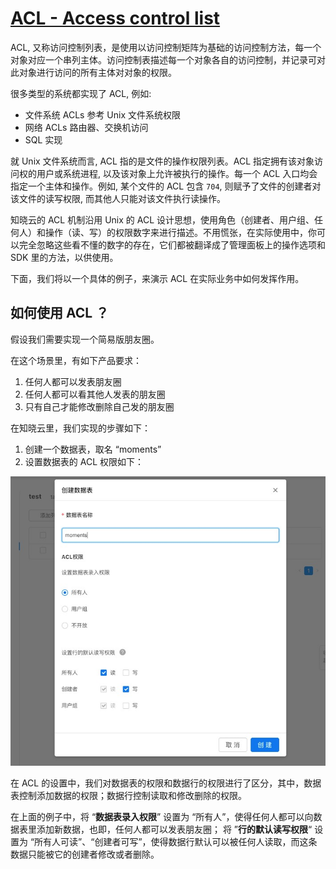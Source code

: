 # [ACL - Access control list](https://en.wikipedia.org/wiki/Access_control_list)

ACL, 又称访问控制列表，是使用以访问控制矩阵为基础的访问控制方法，每一个对象对应一个串列主体。访问控制表描述每一个对象各自的访问控制，并记录可对此对象进行访问的所有主体对对象的权限。

很多类型的系统都实现了 ACL, 例如:
* 文件系统 ACLs
  参考 Unix 文件系统权限
* 网络 ACLs
  路由器、交换机访问
* SQL 实现

就 Unix 文件系统而言, ACL 指的是文件的操作权限列表。ACL 指定拥有该对象访问权的用户或系统进程, 以及该对象上允许被执行的操作。每一个 ACL 入口均会指定一个主体和操作。例如, 某个文件的 ACL 包含 `704`, 则赋予了文件的创建者对该文件的读写权限, 而其他人只能对该文件执行读操作。

知晓云的 ACL 机制沿用 Unix 的 ACL 设计思想，使用角色（创建者、用户组、任何人）和操作（读、写）的权限数字来进行描述。不用慌张，在实际使用中，你可以完全忽略这些看不懂的数字的存在，它们都被翻译成了管理面板上的操作选项和 SDK 里的方法，以供使用。

下面，我们将以一个具体的例子，来演示 ACL 在实际业务中如何发挥作用。

## 如何使用 ACL ？ 

假设我们需要实现一个简易版朋友圈。

在这个场景里，有如下产品要求：

1. 任何人都可以发表朋友圈
2. 任何人都可以看其他人发表的朋友圈
3. 只有自己才能修改删除自己发的朋友圈

在知晓云里，我们实现的步骤如下：

1. 创建一个数据表，取名 “moments”
2. 设置数据表的 ACL 权限如下：

![](../../images/dashboard/acl-settings-1.jpg)

在 ACL 的设置中，我们对数据表的权限和数据行的权限进行了区分，其中，数据表控制添加数据的权限；数据行控制读取和修改删除的权限。

在上面的例子中，将 “**数据表录入权限**” 设置为 “所有人”，使得任何人都可以向数据表里添加新数据，也即，任何人都可以发表朋友圈；
将 ”**行的默认读写权限**“ 设置为 “所有人可读”、“创建者可写”，使得数据行默认可以被任何人读取，而这条数据只能被它的创建者修改或者删除。





